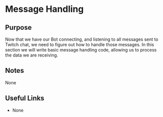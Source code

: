 # Message Handling

## Purpose
Now that we have our Bot connecting, and listening to all messages sent to Twitch
chat, we need to figure out how to handle those messages. In this section we will
write basic message handling code, allowing us to process the data we are receiving.

## Notes
None

## Useful Links
* None
